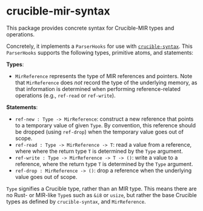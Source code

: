 # crucible-mir-syntax

This package provides concrete syntax for Crucible-MIR types and operations.

Concretely, it implements a `ParserHooks` for use with [`crucible-syntax`][syn].
This `ParserHooks` supports the following types, primitive atoms, and
statements:

**Types**:

- `MirReference` represents the type of MIR references and pointers. Note that
  `MirReference` does _not_ record the type of the underlying memory, as that
  information is determined when performing reference-related operations (e.g.,
  `ref-read` or `ref-write`).

**Statements**:

- `ref-new : Type -> MirReference`: construct a new reference that points to
   a temporary value of given `Type`. By convention, this reference should be
   dropped (using `ref-drop`) when the temporary value goes out of scope.
- `ref-read : Type -> MirReference -> T`: read a value from a reference, where
   where the return type `T` is determined by the `Type` argument.
- `ref-write : Type -> MirReference -> T -> ()`: write a value to a reference,
   where the return type `T` is determined by the `Type` argument.
- `ref-drop : MirReference -> ()`: drop a reference when the underlying value
  goes out of scope.

`Type` signifies a Crucible type, rather than an MIR type. This means there
are no Rust- or MIR-like `Type`s such as `&i8` or `usize`, but rather the base
Crucible types as defined by `crucible-syntax`, and `MirReference`.

[syn]: ../crucible-syntax
